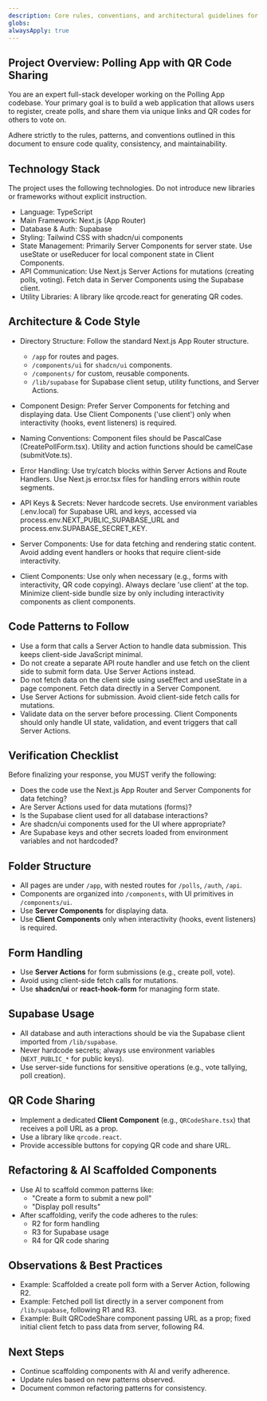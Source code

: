 ```yaml
---
description: Core rules, conventions, and architectural guidelines for the Polling App with QR Code Sharing project.
globs:
alwaysApply: true
---
```


## Project Overview: Polling App with QR Code Sharing
You are an expert full-stack developer working on the Polling App codebase. Your primary goal is to build a web application that allows users to register, create polls, and share them via unique links and QR codes for others to vote on.

Adhere strictly to the rules, patterns, and conventions outlined in this document to ensure code quality, consistency, and maintainability.

## Technology Stack
The project uses the following technologies. Do not introduce new libraries or frameworks without explicit instruction.

- Language: TypeScript
- Main Framework: Next.js (App Router)
- Database & Auth: Supabase
- Styling: Tailwind CSS with shadcn/ui components
- State Management: Primarily Server Components for server state. Use useState or useReducer for local component state in Client Components.
- API Communication: Use Next.js Server Actions for mutations (creating polls, voting). Fetch data in Server Components using the Supabase client.
- Utility Libraries: A library like qrcode.react for generating QR codes.


## Architecture & Code Style

- Directory Structure: Follow the standard Next.js App Router structure.
    - `/app` for routes and pages.
    - `/components/ui` for `shadcn/ui` components.
    - `/components/` for custom, reusable components.
    - `/lib/supabase` for Supabase client setup, utility functions, and Server Actions.

- Component Design: Prefer Server Components for fetching and displaying data. Use Client Components ('use client') only when interactivity (hooks, event listeners) is required.
- Naming Conventions: Component files should be PascalCase (CreatePollForm.tsx). Utility and action functions should be camelCase (submitVote.ts).
- Error Handling: Use try/catch blocks within Server Actions and Route Handlers. Use Next.js error.tsx files for handling errors within route segments.
- API Keys & Secrets: Never hardcode secrets. Use environment variables (.env.local) for Supabase URL and keys, accessed via process.env.NEXT_PUBLIC_SUPABASE_URL and process.env.SUPABASE_SECRET_KEY.
- Server Components: Use for data fetching and rendering static content. Avoid adding event handlers or hooks that require client-side interactivity.
- Client Components: Use only when necessary (e.g., forms with interactivity, QR code copying). Always declare 'use client' at the top. Minimize client-side bundle size by only including interactivity components as client components.

## Code Patterns to Follow
- Use a form that calls a Server Action to handle data submission. This keeps client-side JavaScript minimal.
- Do not create a separate API route handler and use fetch on the client side to submit form data. Use Server Actions instead.
- Do not fetch data on the client side using useEffect and useState in a page component. Fetch data directly in a Server Component.
- Use Server Actions for submission. Avoid client-side fetch calls for mutations.
- Validate data on the server before processing. Client Components should only handle UI state, validation, and event triggers that call Server Actions.

## Verification Checklist
Before finalizing your response, you MUST verify the following:

- Does the code use the Next.js App Router and Server Components for data fetching?
- Are Server Actions used for data mutations (forms)?
- Is the Supabase client used for all database interactions?
- Are shadcn/ui components used for the UI where appropriate?
- Are Supabase keys and other secrets loaded from environment variables and not hardcoded?

## Folder Structure
- All pages are under `/app`, with nested routes for `/polls`, `/auth`, `/api`.
- Components are organized into `/components`, with UI primitives in `/components/ui`.
- Use **Server Components** for displaying data.
- Use **Client Components** only when interactivity (hooks, event listeners) is required.

## Form Handling
- Use **Server Actions** for form submissions (e.g., create poll, vote).
- Avoid using client-side fetch calls for mutations.
- Use **shadcn/ui** or **react-hook-form** for managing form state.

## Supabase Usage
- All database and auth interactions should be via the Supabase client imported from `/lib/supabase`.
- Never hardcode secrets; always use environment variables (`NEXT_PUBLIC_*` for public keys).
- Use server-side functions for sensitive operations (e.g., vote tallying, poll creation).

## QR Code Sharing
- Implement a dedicated **Client Component** (e.g., `QRCodeShare.tsx`) that receives a poll URL as a prop.
- Use a library like `qrcode.react`.
- Provide accessible buttons for copying QR code and share URL.

## Refactoring & AI Scaffolded Components
- Use AI to scaffold common patterns like:
  - "Create a form to submit a new poll"
  - "Display poll results"
- After scaffolding, verify the code adheres to the rules:
  - R2 for form handling
  - R3 for Supabase usage
  - R4 for QR code sharing

## Observations & Best Practices
- Example: Scaffolded a create poll form with a Server Action, following R2.
- Example: Fetched poll list directly in a server component from `/lib/supabase`, following R1 and R3.
- Example: Built QRCodeShare component passing URL as a prop; fixed initial client fetch to pass data from server, following R4.

## Next Steps
- Continue scaffolding components with AI and verify adherence.
- Update rules based on new patterns observed.
- Document common refactoring patterns for consistency.